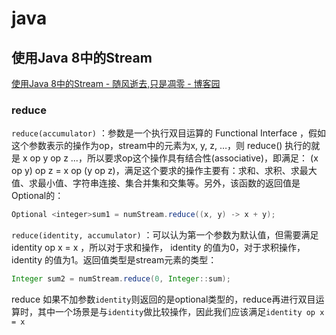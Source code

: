 # java

## 使用Java 8中的Stream

[使用Java 8中的Stream - 随风逝去,只是凋零 - 博客园](https://www.cnblogs.com/zxf330301/p/6586750.html)

### reduce

`reduce(accumulator)` ：参数是一个执行双目运算的 Functional Interface ，假如这个参数表示的操作为op，stream中的元素为x, y, z, …，则 reduce() 执行的就是 x op y op z ...，所以要求op这个操作具有结合性(associative)，即满足： (x op y) op z = x op (y op z)，满足这个要求的操作主要有：求和、求积、求最大值、求最小值、字符串连接、集合并集和交集等。另外，该函数的返回值是Optional的：

```java
Optional <integer>sum1 = numStream.reduce((x, y) -> x + y);
```

`reduce(identity, accumulator)` ：可以认为第一个参数为默认值，但需要满足 identity op x = x ，所以对于求和操作， identity 的值为0，对于求积操作， identity 的值为1。返回值类型是stream元素的类型：

```java
Integer sum2 = numStream.reduce(0, Integer::sum);
```

reduce 如果不加参数`identity`则返回的是optional类型的，reduce再进行双目运算时，其中一个场景是与`identity`做比较操作，因此我们应该满足`identity op x = x`
